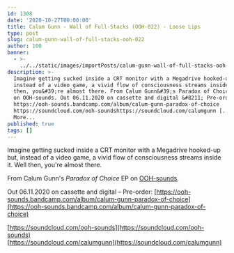 ```yaml
---
id: 1308
date: '2020-10-27T00:00:00'
title: Calum Gunn - Wall of Full-Stacks (OOH-022) - Loose Lips
type: post
slug: calum-gunn-wall-of-full-stacks-ooh-022
author: 100
banner:
  - >-
    ../../static/images/importPosts/calum-gunn-wall-of-full-stacks-ooh-022/image1308.jpeg
description: >-
  Imagine getting sucked inside a CRT monitor with a Megadrive hooked-up but,
  instead of a video game, a vivid flow of consciousness streams inside it. Well
  then, you&#39;re almost there. From Calum Gunn&#39;s Paradox of Choice&nbsp;EP
  on OOH-sounds. Out 06.11.2020 on cassette and digital &#8211; Pre-order:
  https://ooh-sounds.bandcamp.com/album/calum-gunn-paradox-of-choice
  https://soundcloud.com/ooh-soundshttps://soundcloud.com/calumgunn [...]Read
  More...
published: true
tags: []
---
```

Imagine getting sucked inside a CRT monitor with a Megadrive hooked-up but, instead of a video game, a vivid flow of consciousness streams inside it. Well then, you're almost there.

From Calum Gunn's _Paradox of Choice_ EP on [OOH-sounds](https://ooh-sounds.bandcamp.com/music).

Out 06.11.2020 on cassette and digital – Pre-order: [](https://ooh-sounds.bandcamp.com/album/calum-gunn-paradox-of-choice)[https://ooh-sounds.bandcamp.com/album/calum-gunn-paradox-of-choice](https://ooh-sounds.bandcamp.com/album/calum-gunn-paradox-of-choice)

[https://soundcloud.com/ooh-sounds](https://soundcloud.com/ooh-sounds)  
[https://soundcloud.com/calumgunn](https://soundcloud.com/calumgunn)